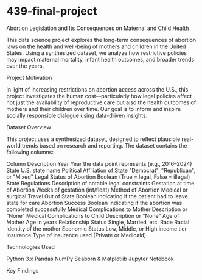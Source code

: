 # 439-final-project

Abortion Legislation and Its Consequences on Maternal and Child Health

This data science project explores the long-term consequences of abortion laws on the health and well-being of mothers and children in the United States. Using a synthesized dataset, we analyze how restrictive policies may impact maternal mortality, infant health outcomes, and broader trends over the years.

Project Motivation

In light of increasing restrictions on abortion access across the U.S., this project investigates the human cost—particularly how legal policies affect not just the availability of reproductive care but also the health outcomes of mothers and their children over time. Our goal is to inform and inspire socially responsible dialogue using data-driven insights.

Dataset Overview

This project uses a synthesized dataset, designed to reflect plausible real-world trends based on research and reporting. The dataset contains the following columns:


Column	                             Description
Year	                               Year the data point represents (e.g., 2016–2024)
State	                               U.S. state name
Political Affiliation of State	    "Democrat", "Republican", or "Mixed"
Legal Status of Abortion	           Boolean (True = legal, False = illegal)
State Regulations	                   Description of notable legal constraints
Gestation at time of Abortion	       Weeks of gestation (int/float)
Method of Abortion	                 Medical or surgical
Travel Out of State	                 Boolean indicating if the patient had to leave state for care
Abortion Success	                   Boolean indicating if the abortion was completed successfully
Medical Complications to Mother	     Description or "None"
Medical Complications to Child	     Description or "None"
Age of Mother	                       Age in years
Relationship Status	                 Single, Married, etc.
Race	                               Racial identity of the mother
Economic Status	                     Low, Middle, or High income tier
Insurance	                           Type of insurance used (Private or Medicaid)


Technologies Used

Python 3.x
Pandas
NumPy
Seaborn & Matplotlib
Jupyter Notebook


Key Findings
